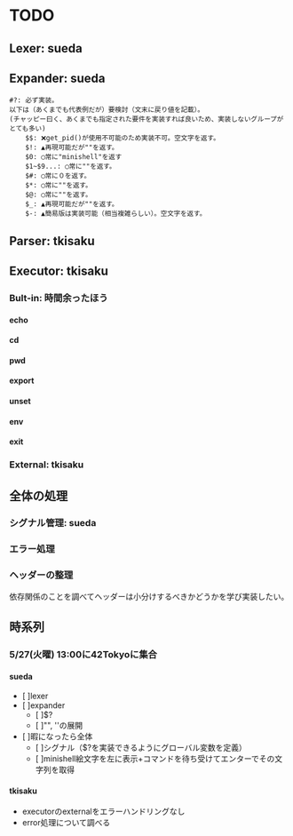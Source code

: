 # TODO

## Lexer: sueda

## Expander: sueda
	#?: 必ず実装。
	以下は（あくまでも代表例だが）要検討（文末に戻り値を記載）。
	(チャッピー曰く、あくまでも指定された要件を実装すれば良いため、実装しないグループがとても多い)
		$$: ❌get_pid()が使用不可能のため実装不可。空文字を返す。
		$!: ▲再現可能だが""を返す。
		$0: ◯常に"minishell"を返す
		$1~$9...: ◯常に""を返す。
		$#: ◯常に０を返す。
		$*: ◯常に""を返す。
		$@: ◯常に""を返す。
		$_: ▲再現可能だが""を返す。
		$-: ▲簡易版は実装可能（相当複雑らしい）。空文字を返す。

## Parser: tkisaku

## Executor: tkisaku

### Bult-in: 時間余ったほう

#### echo

#### cd

#### pwd

#### export

#### unset

#### env

#### exit

### External: tkisaku

## 全体の処理

### シグナル管理: sueda

### エラー処理

### ヘッダーの整理

依存関係のことを調べてヘッダーは小分けするべきかどうかを学び実装したい。

## 時系列

### 5/27(火曜) 13:00に42Tokyoに集合

#### sueda

- [ ]lexer
- [ ]expander
  - [ ]$?
  - [ ]"", ''の展開
- [ ]暇になったら全体
  - [ ]シグナル（$?を実装できるようにグローバル変数を定義）
  - [ ]minishell絵文字を左に表示+コマンドを待ち受けてエンターでその文字列を取得

#### tkisaku

- executorのexternalをエラーハンドリングなし
- error処理について調べる

